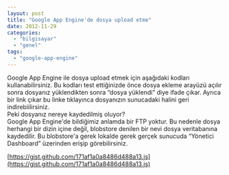 ```yaml
---
layout: post
title: "Google App Engine'de dosya upload etme"
date: 2012-11-29
categories: 
  - "bilgisayar"
  - "genel"
tags: 
  - "google-app-engine"
---
```


Google App Engine ile dosya upload etmek için aşağıdaki kodları kullanabilirsiniz. Bu kodları test ettiğinizde önce dosya ekleme arayüzü açılır sonra dosyanız yüklendikten sonra “dosya yüklendi” diye ifade çıkar. Ayrıca bir link çıkar bu linke tıklayınca dosyanızın sunucadaki halini geri indirebiilirsiniz.  
Peki dosyanız nereye kaydedilmiş oluyor?  
Google App Engine'de bildiğimiz anlamda bir FTP yoktur. Bu nedenle dosya herhangi bir dizin içine değil, blobstore denilen bir nevi dosya veritabanına kaydedilir. Bu blobstore'a gerek lokalde gerek gerçek sunucuda “Yönetici Dashboard” üzerinden erişip görebilirsiniz.  
  
  
  
[https://gist.github.com/171af1a0a8486d488a13.js](https://gist.github.com/171af1a0a8486d488a13.js)

